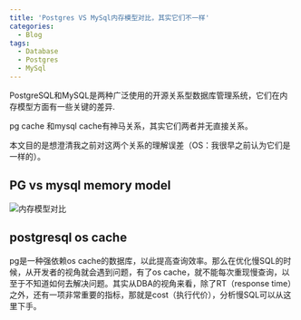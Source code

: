 ```yaml
---
title: 'Postgres VS MySql内存模型对比，其实它们不一样'
categories:
  - Blog
tags:
  - Database
  - Postgres
  - MySql
---
```


PostgreSQL和MySQL是两种广泛使用的开源关系型数据库管理系统，它们在内存模型方面有一些关键的差异.

<!--more-->

pg cache 和mysql cache有神马关系，其实它们两者并无直接关系。

本文目的是想澄清我之前对这两个关系的理解误差（OS：我很早之前认为它们是一样的）。

## PG vs mysql memory model

![内存模型对比](https://i-blog.csdnimg.cn/blog_migrate/9d690e4702f2529c41049ba4924adcb2.png)


## postgresql os cache

pg是一种强依赖os cache的数据库，以此提高查询效率。那么在优化慢SQL的时候，从开发者的视角就会遇到问题，有了os cache，就不能每次重现慢查询，以至于不知道如何去解决问题。其实从DBA的视角来看，除了RT（response time）之外，还有一项非常重要的指标，那就是cost（执行代价），分析慢SQL可以从这里下手。


